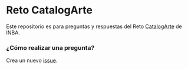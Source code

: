 Reto CatalogArte
===========

Este repositorio es para preguntas y respuestas del Reto [CatalogArte](http://retos.datos.gob.mx/retos/5-catalogarte) de INBA.

### ¿Cómo realizar una pregunta?

Crea un nuevo [issue](https://github.com/conaculta/Catalogarte/issues).
